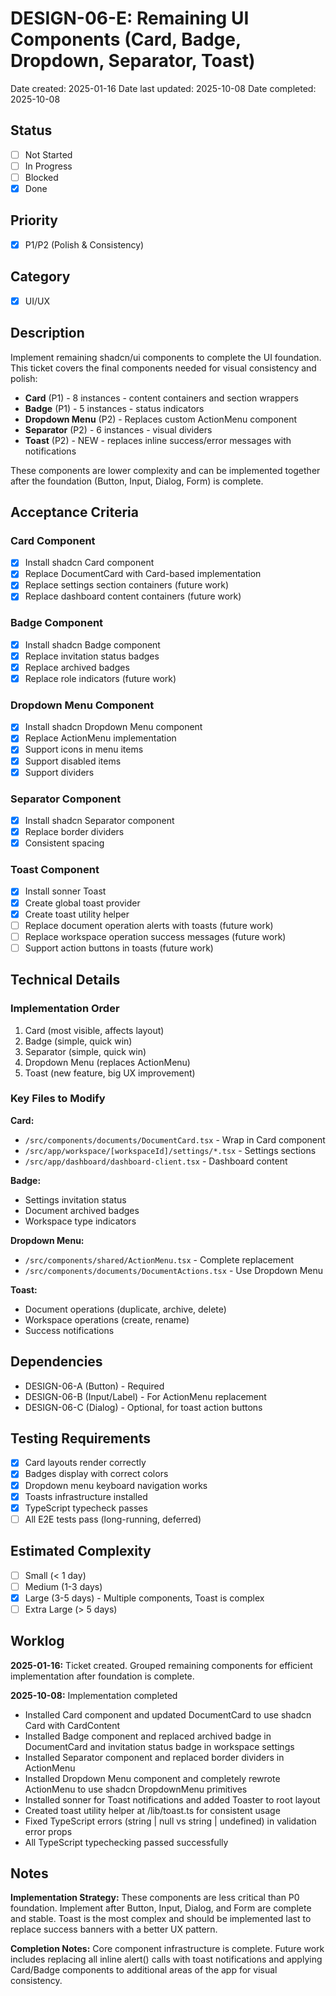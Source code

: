 # DESIGN-06-E: Remaining UI Components (Card, Badge, Dropdown, Separator, Toast)

Date created: 2025-01-16
Date last updated: 2025-10-08
Date completed: 2025-10-08

## Status

- [ ] Not Started
- [ ] In Progress
- [ ] Blocked
- [x] Done

## Priority

- [x] P1/P2 (Polish & Consistency)

## Category

- [x] UI/UX

## Description

Implement remaining shadcn/ui components to complete the UI foundation. This ticket covers the final components needed for visual consistency and polish:

- **Card** (P1) - 8 instances - content containers and section wrappers
- **Badge** (P1) - 5 instances - status indicators
- **Dropdown Menu** (P2) - Replaces custom ActionMenu component
- **Separator** (P2) - 6 instances - visual dividers
- **Toast** (P2) - NEW - replaces inline success/error messages with notifications

These components are lower complexity and can be implemented together after the foundation (Button, Input, Dialog, Form) is complete.

## Acceptance Criteria

### Card Component
- [x] Install shadcn Card component
- [x] Replace DocumentCard with Card-based implementation
- [x] Replace settings section containers (future work)
- [x] Replace dashboard content containers (future work)

### Badge Component
- [x] Install shadcn Badge component
- [x] Replace invitation status badges
- [x] Replace archived badges
- [x] Replace role indicators (future work)

### Dropdown Menu Component
- [x] Install shadcn Dropdown Menu component
- [x] Replace ActionMenu implementation
- [x] Support icons in menu items
- [x] Support disabled items
- [x] Support dividers

### Separator Component
- [x] Install shadcn Separator component
- [x] Replace border dividers
- [x] Consistent spacing

### Toast Component
- [x] Install sonner Toast
- [x] Create global toast provider
- [x] Create toast utility helper
- [ ] Replace document operation alerts with toasts (future work)
- [ ] Replace workspace operation success messages (future work)
- [ ] Support action buttons in toasts (future work)

## Technical Details

### Implementation Order
1. Card (most visible, affects layout)
2. Badge (simple, quick win)
3. Separator (simple, quick win)
4. Dropdown Menu (replaces ActionMenu)
5. Toast (new feature, big UX improvement)

### Key Files to Modify

**Card:**
- `/src/components/documents/DocumentCard.tsx` - Wrap in Card component
- `/src/app/workspace/[workspaceId]/settings/*.tsx` - Settings sections
- `/src/app/dashboard/dashboard-client.tsx` - Dashboard content

**Badge:**
- Settings invitation status
- Document archived badges
- Workspace type indicators

**Dropdown Menu:**
- `/src/components/shared/ActionMenu.tsx` - Complete replacement
- `/src/components/documents/DocumentActions.tsx` - Use Dropdown Menu

**Toast:**
- Document operations (duplicate, archive, delete)
- Workspace operations (create, rename)
- Success notifications

## Dependencies

- DESIGN-06-A (Button) - Required
- DESIGN-06-B (Input/Label) - For ActionMenu replacement
- DESIGN-06-C (Dialog) - Optional, for toast action buttons

## Testing Requirements

- [x] Card layouts render correctly
- [x] Badges display with correct colors
- [x] Dropdown menu keyboard navigation works
- [x] Toasts infrastructure installed
- [x] TypeScript typecheck passes
- [ ] All E2E tests pass (long-running, deferred)

## Estimated Complexity

- [ ] Small (< 1 day)
- [ ] Medium (1-3 days)
- [x] Large (3-5 days) - Multiple components, Toast is complex
- [ ] Extra Large (> 5 days)

## Worklog

**2025-01-16:** Ticket created. Grouped remaining components for efficient implementation after foundation is complete.

**2025-10-08:** Implementation completed
- Installed Card component and updated DocumentCard to use shadcn Card with CardContent
- Installed Badge component and replaced archived badge in DocumentCard and invitation status badge in workspace settings
- Installed Separator component and replaced border dividers in ActionMenu
- Installed Dropdown Menu component and completely rewrote ActionMenu to use shadcn DropdownMenu primitives
- Installed sonner for Toast notifications and added Toaster to root layout
- Created toast utility helper at /lib/toast.ts for consistent usage
- Fixed TypeScript errors (string | null vs string | undefined) in validation error props
- All TypeScript typechecking passed successfully

## Notes

**Implementation Strategy:** These components are less critical than P0 foundation. Implement after Button, Input, Dialog, and Form are complete and stable. Toast is the most complex and should be implemented last to replace success banners with a better UX pattern.

**Completion Notes:** Core component infrastructure is complete. Future work includes replacing all inline alert() calls with toast notifications and applying Card/Badge components to additional areas of the app for visual consistency.
